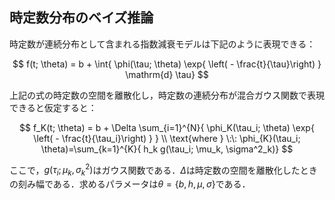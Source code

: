 ## 時定数分布のベイズ推論

時定数が連続分布として含まれる指数減衰モデルは下記のように表現できる：

$$
f(t; \theta) = b + \int{ \phi(\tau; \theta) \exp{ \left( - \frac{t}{\tau}\right) } \mathrm{d} \tau}
$$

上記の式の時定数の空間を離散化し，時定数の連続分布が混合ガウス関数で表現できると仮定すると：

$$
f_K(t; \theta) = b + \Delta \sum_{i=1}^{N}{ \phi_K(\tau_i; \theta) \exp{ \left( - \frac{t}{\tau_i}\right) }  } \\
\text{where } \:\: \phi_{K}(\tau_i; \theta)=\sum_{k=1}^{K}{ h_k g(\tau_i; \mu_k, \sigma^2_k)}
$$

ここで，$`g(\tau_i; \mu_k, \sigma^2_k)`$はガウス関数である．$`\Delta`$は時定数の空間を離散化したときの刻み幅である．求めるパラメータは$`\theta=\{ b, h, \mu, \sigma \}`$である．

